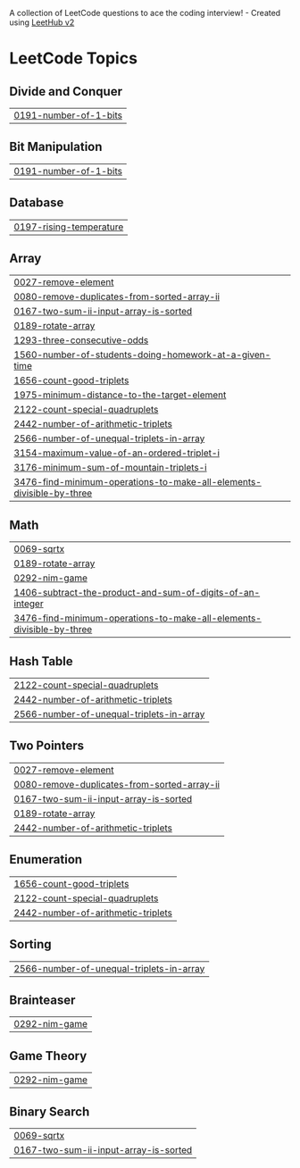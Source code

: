 A collection of LeetCode questions to ace the coding interview! - Created using [LeetHub v2](https://github.com/arunbhardwaj/LeetHub-2.0)
<!---LeetCode Topics Start-->
# LeetCode Topics
## Divide and Conquer
|  |
| ------- |
| [0191-number-of-1-bits](https://github.com/Harini171205/Leetcode/tree/master/0191-number-of-1-bits) |
## Bit Manipulation
|  |
| ------- |
| [0191-number-of-1-bits](https://github.com/Harini171205/Leetcode/tree/master/0191-number-of-1-bits) |
## Database
|  |
| ------- |
| [0197-rising-temperature](https://github.com/Harini171205/Leetcode/tree/master/0197-rising-temperature) |
## Array
|  |
| ------- |
| [0027-remove-element](https://github.com/Harini171205/Leetcode/tree/master/0027-remove-element) |
| [0080-remove-duplicates-from-sorted-array-ii](https://github.com/Harini171205/Leetcode/tree/master/0080-remove-duplicates-from-sorted-array-ii) |
| [0167-two-sum-ii-input-array-is-sorted](https://github.com/Harini171205/Leetcode/tree/master/0167-two-sum-ii-input-array-is-sorted) |
| [0189-rotate-array](https://github.com/Harini171205/Leetcode/tree/master/0189-rotate-array) |
| [1293-three-consecutive-odds](https://github.com/Harini171205/Leetcode/tree/master/1293-three-consecutive-odds) |
| [1560-number-of-students-doing-homework-at-a-given-time](https://github.com/Harini171205/Leetcode/tree/master/1560-number-of-students-doing-homework-at-a-given-time) |
| [1656-count-good-triplets](https://github.com/Harini171205/Leetcode/tree/master/1656-count-good-triplets) |
| [1975-minimum-distance-to-the-target-element](https://github.com/Harini171205/Leetcode/tree/master/1975-minimum-distance-to-the-target-element) |
| [2122-count-special-quadruplets](https://github.com/Harini171205/Leetcode/tree/master/2122-count-special-quadruplets) |
| [2442-number-of-arithmetic-triplets](https://github.com/Harini171205/Leetcode/tree/master/2442-number-of-arithmetic-triplets) |
| [2566-number-of-unequal-triplets-in-array](https://github.com/Harini171205/Leetcode/tree/master/2566-number-of-unequal-triplets-in-array) |
| [3154-maximum-value-of-an-ordered-triplet-i](https://github.com/Harini171205/Leetcode/tree/master/3154-maximum-value-of-an-ordered-triplet-i) |
| [3176-minimum-sum-of-mountain-triplets-i](https://github.com/Harini171205/Leetcode/tree/master/3176-minimum-sum-of-mountain-triplets-i) |
| [3476-find-minimum-operations-to-make-all-elements-divisible-by-three](https://github.com/Harini171205/Leetcode/tree/master/3476-find-minimum-operations-to-make-all-elements-divisible-by-three) |
## Math
|  |
| ------- |
| [0069-sqrtx](https://github.com/Harini171205/Leetcode/tree/master/0069-sqrtx) |
| [0189-rotate-array](https://github.com/Harini171205/Leetcode/tree/master/0189-rotate-array) |
| [0292-nim-game](https://github.com/Harini171205/Leetcode/tree/master/0292-nim-game) |
| [1406-subtract-the-product-and-sum-of-digits-of-an-integer](https://github.com/Harini171205/Leetcode/tree/master/1406-subtract-the-product-and-sum-of-digits-of-an-integer) |
| [3476-find-minimum-operations-to-make-all-elements-divisible-by-three](https://github.com/Harini171205/Leetcode/tree/master/3476-find-minimum-operations-to-make-all-elements-divisible-by-three) |
## Hash Table
|  |
| ------- |
| [2122-count-special-quadruplets](https://github.com/Harini171205/Leetcode/tree/master/2122-count-special-quadruplets) |
| [2442-number-of-arithmetic-triplets](https://github.com/Harini171205/Leetcode/tree/master/2442-number-of-arithmetic-triplets) |
| [2566-number-of-unequal-triplets-in-array](https://github.com/Harini171205/Leetcode/tree/master/2566-number-of-unequal-triplets-in-array) |
## Two Pointers
|  |
| ------- |
| [0027-remove-element](https://github.com/Harini171205/Leetcode/tree/master/0027-remove-element) |
| [0080-remove-duplicates-from-sorted-array-ii](https://github.com/Harini171205/Leetcode/tree/master/0080-remove-duplicates-from-sorted-array-ii) |
| [0167-two-sum-ii-input-array-is-sorted](https://github.com/Harini171205/Leetcode/tree/master/0167-two-sum-ii-input-array-is-sorted) |
| [0189-rotate-array](https://github.com/Harini171205/Leetcode/tree/master/0189-rotate-array) |
| [2442-number-of-arithmetic-triplets](https://github.com/Harini171205/Leetcode/tree/master/2442-number-of-arithmetic-triplets) |
## Enumeration
|  |
| ------- |
| [1656-count-good-triplets](https://github.com/Harini171205/Leetcode/tree/master/1656-count-good-triplets) |
| [2122-count-special-quadruplets](https://github.com/Harini171205/Leetcode/tree/master/2122-count-special-quadruplets) |
| [2442-number-of-arithmetic-triplets](https://github.com/Harini171205/Leetcode/tree/master/2442-number-of-arithmetic-triplets) |
## Sorting
|  |
| ------- |
| [2566-number-of-unequal-triplets-in-array](https://github.com/Harini171205/Leetcode/tree/master/2566-number-of-unequal-triplets-in-array) |
## Brainteaser
|  |
| ------- |
| [0292-nim-game](https://github.com/Harini171205/Leetcode/tree/master/0292-nim-game) |
## Game Theory
|  |
| ------- |
| [0292-nim-game](https://github.com/Harini171205/Leetcode/tree/master/0292-nim-game) |
## Binary Search
|  |
| ------- |
| [0069-sqrtx](https://github.com/Harini171205/Leetcode/tree/master/0069-sqrtx) |
| [0167-two-sum-ii-input-array-is-sorted](https://github.com/Harini171205/Leetcode/tree/master/0167-two-sum-ii-input-array-is-sorted) |
<!---LeetCode Topics End-->